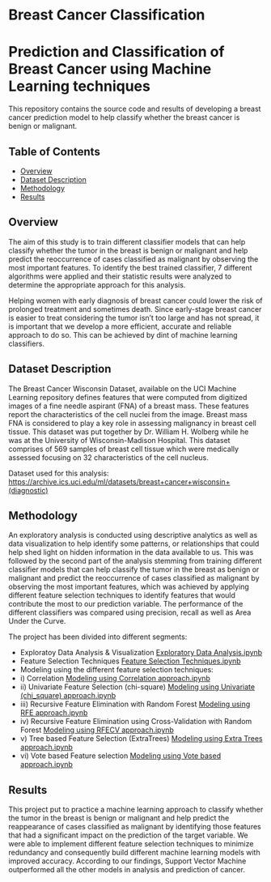 # Breast Cancer Classification

# Prediction and Classification of Breast Cancer using Machine Learning techniques

This repository contains the source code and results of developing a breast cancer prediction model to help classify whether the breast cancer is benign or malignant.

## Table of Contents
- [Overview](#overview)
- [Dataset Description](#datasetdescription)
- [Methodology](#methodology)
- [Results](#results)

<a id='overview'></a>
## Overview

The aim of this study is to train different classifier models that can help classify whether the tumor in the breast is benign or malignant and help predict the reoccurrence of cases classified as malignant by observing the most important features. To identify the best trained classifier, 7 different algorithms were applied and their statistic results were analyzed to determine the appropriate approach for this analysis. 

Helping women with early diagnosis of breast cancer could lower the risk of prolonged treatment and sometimes death. Since early-stage breast cancer is easier to treat considering the tumor isn’t too large and has not spread, it is important that we develop a more efficient, accurate and reliable approach to do so. This can be achieved by dint of machine learning classifiers. 

<a id='datasetdescription'></a>
## Dataset Description

The Breast Cancer Wisconsin Dataset, available on the UCI Machine Learning repository defines features that were computed from digitized images of a fine needle aspirant (FNA) of a breast mass. These features report the characteristics of the cell nuclei from the image. Breast mass FNA is considered to play a key role in assessing malignancy in breast cell tissue. This dataset was put together by Dr. William H. Wolberg while he was at the University of Wisconsin-Madison Hospital. This dataset comprises of 569 samples of breast cell tissue which were medically assessed focusing on 32 characteristics of the cell nucleus.

Dataset used for this analysis: https://archive.ics.uci.edu/ml/datasets/breast+cancer+wisconsin+(diagnostic)

<a id='methodology'></a>
## Methodology

An exploratory analysis is conducted using descriptive analytics as well as data visualization to help identify some patterns, or relationships that could help shed light on hidden information in the data available to us. This was followed by the second part of the analysis stemming from training different classifier models that can help classify the tumor in the breast as benign or malignant and predict the reoccurrence of cases classified as malignant by observing the most important features, which was achieved by applying different feature selection techniques to identify features that would contribute the most to our prediction variable. The performance of the different classifiers was compared using precision, recall as well as Area Under the Curve. 

The project has been divided into different segments:
* Exploratoy Data Analysis & Visualization [Exploratory Data Analysis.ipynb](https://github.com/nehasunil21/Breast_Cancer_Classification/blob/main/Exploratory%20Data%20Analysis.ipynb)
* Feature Selection Techniques [Feature Selection Techniques.ipynb](https://github.com/nehasunil21/Breast_Cancer_Classification/blob/main/Feature%20Selection%20Techniques.ipynb)
* Modeling using the different feature selection techniques:
* i) Correlation [
Modeling using Correlation approach.ipynb](https://github.com/nehasunil21/Breast_Cancer_Classification/blob/main/Modeling/Modeling%20using%20Correlation%20approach.ipynb)
* ii) Univariate Feature Selection (chi-square) [Modeling using Univariate (chi_square) approach.ipynb](https://github.com/nehasunil21/Breast_Cancer_Classification/blob/main/Modeling/Modeling%20using%20Univariate%20(chi_square)%20approach.ipynb)
* iii) Recursive Feature Elimination with Random Forest [Modeling using RFE approach.ipynb](https://github.com/nehasunil21/Breast_Cancer_Classification/blob/main/Modeling/Modeling%20using%20RFE%20approach.ipynb)
* iv) Recursive Feature Elimination using Cross-Validation with Random Forest [Modeling using RFECV approach.ipynb](https://github.com/nehasunil21/Breast_Cancer_Classification/blob/main/Modeling/Modeling%20using%20RFECV%20%20approach.ipynb)
* v) Tree based Feature Selection (ExtraTrees) [Modeling using Extra Trees approach.ipynb](https://github.com/nehasunil21/Breast_Cancer_Classification/blob/main/Modeling/Modeling%20using%20Extra%20Trees%20approach.ipynb)
* vi) Vote based Feature selection [Modeling using Vote based approach.ipynb](https://github.com/nehasunil21/Breast_Cancer_Classification/blob/main/Modeling/Modeling%20using%20Vote%20based%20approach.ipynb)

<a id='results'></a>
## Results

This project put to practice a machine learning approach to classify whether the tumor in the breast is benign or malignant and help predict the reappearance of cases classified as malignant by identifying those features that had a significant impact on the prediction of the target variable. We were able to implement different feature selection techniques to minimize redundancy and consequently build different machine learning models with improved accuracy.
According to our findings, Support Vector Machine outperformed all the other models in analysis and prediction of cancer.
